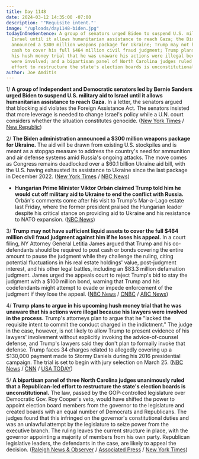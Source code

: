 ```yaml
---
title: Day 1148
date: 2024-03-12 14:35:00 -07:00
description: '"Requisite intent."'
image: "/uploads/day1148-biden.jpg"
todayInOneSentence: A group of senators urged Biden to suspend U.S. military aid to
  Israel until it allows humanitarian assistance to reach Gaza; the Biden administration
  announced a $300 million weapons package for Ukraine; Trump may not have enough
  cash to cover his full $464 million civil fraud judgment; Trump plans to argue in
  his hush money trial that he was unaware his actions were illegal because his lawyers
  were involved; and a bipartisan panel of North Carolina judges ruled that a Republican-led
  effort to restructure the state's election boards is unconstitutional.
author: Joe Amditis
---
```


1/ **A group of Independent and Democratic senators led by Bernie Sanders urged Biden to suspend U.S. military aid to Israel until it allows humanitarian assistance to reach Gaza.** In a letter, the senators argued that blocking aid violates the Foreign Assistance Act. The senators insisted that more leverage is needed to change Israel's policy while a U.N. court considers whether the situation constitutes genocide. ([New York Times](https://www.nytimes.com/2024/03/12/us/politics/democrats-biden-israel-letter.html) / [New Republic](https://newrepublic.com/post/179764/bernie-sanders-democratic-senators-letter-biden-israel))

2/ **The Biden administration announced a $300 million weapons package for Ukraine.** The aid will be drawn from existing U.S. stockpiles and is meant as a stopgap measure to address the country's need for ammunition and air defense systems amid Russia's ongoing attacks. The move comes as Congress remains deadlocked over a $60.1 billion Ukraine aid bill, with the U.S. having exhausted its assistance to Ukraine since the last package in December 2022. ([New York Times](https://www.nytimes.com/2024/03/12/us/politics/us-aid-ukraine-war.html) / [NBC News](https://www.nbcnews.com/politics/white-house-provide-300-million-weapons-package-ukraine-rcna143021))

* **Hungarian Prime Minister Viktor Orbán claimed Trump told him he would cut off military aid to Ukraine to end the conflict with Russia.** Orbán's comments come after his visit to Trump's Mar-a-Lago estate last Friday, where the former president praised the Hungarian leader despite his critical stance on providing aid to Ukraine and his resistance to NATO expansion. ([NBC News](https://www.nbcnews.com/politics/2024-election/hungarys-leader-claims-trump-told-cut-us-military-aid-ukraine-rcna142774))

3/ **Trump may not have sufficient liquid assets to cover the full $464 million civil fraud judgment against him if he loses his appeal.** In a court filing, NY Attorney General Letitia James argued that Trump and his co-defendants should be required to post cash or bonds covering the entire amount to pause the judgment while they challenge the ruling, citing potential fluctuations in his real estate holdings' value, post-judgment interest, and his other legal battles, including an $83.3 million defamation judgment. James urged the appeals court to reject Trump's bid to stay the judgment with a $100 million bond, warning that Trump and his codefendants might attempt to evade or impede enforcement of the judgment if they lose the appeal. ([NBC News](https://www.cnbc.com/2024/03/12/new-york-ag-questions-trump-cash-reserves-in-464-mln-fraud-appeal.html) / [CNBC](https://www.cnbc.com/2024/03/12/new-york-ag-questions-trump-cash-reserves-in-464-mln-fraud-appeal.html) / [ABC News](https://abcnews.go.com/Politics/trump-defendants-post-bond-full-464-million-judgment/story?id=108031376))

4/ **Trump plans to argue in his upcoming hush money trial that he was unaware that his actions were illegal because his lawyers were involved in the process.** Trump's attorneys plan to argue that he "lacked the requisite intent to commit the conduct charged in the indictment." The judge in the case, however, is not likely to allow Trump to present evidence of his lawyers' involvement without explicitly invoking the advice-of-counsel defense, and Trump's lawyers said they don't plan to formally invoke that defense. Trump faces 34 charges related to allegedly covering up a $130,000 payment made to Stormy Daniels during his 2016 presidential campaign. The trial is set to begin with jury selection on March 25. ([NBC News](https://www.nbcnews.com/politics/donald-trump/trump-plans-lean-attorneys-involvement-hush-money-payments-part-trial-rcna143045) / [CNN](https://www.cnn.com/2024/03/11/politics/trump-delay-hush-money-trial-supreme-court/index.html) / [USA TODAY](https://www.usatoday.com/story/news/politics/2024/03/11/donald-trump-claims-immunity-new-york-charges/72932752007/))

5/ **A bipartisan panel of three North Carolina judges unanimously ruled that a Republican-led effort to restructure the state's election boards is unconstitutional.** The law, passed by the GOP-controlled legislature over Democratic Gov. Roy Cooper's veto, would have shifted the power to appoint election board members from the governor to the legislature and created boards with an equal number of Democrats and Republicans. The judges found that this infringed on the governor's constitutional duties and was an unlawful attempt by the legislature to seize power from the executive branch. The ruling leaves the current structure in place, with the governor appointing a majority of members from his own party. Republican legislative leaders, the defendants in the case, are likely to appeal the decision. ([Raleigh News & Observer](https://www.newsobserver.com/news/politics-government/article286349535.html) / [Associated Press](https://apnews.com/article/north-carolina-elections-boards-governor-legislature-879ed4e4f8c84f55283dba0ad01b6823) / [New York Times](https://www.nytimes.com/2024/03/12/us/politics/north-carolina-election-boards.html))